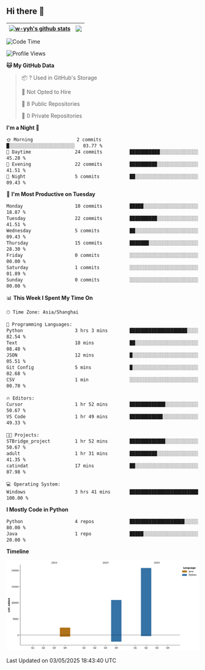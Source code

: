 ## Hi there 👋


| <a href="https://github.com/anuraghazra/github-readme-stats"><img align="center" src="https://github-readme-stats.vercel.app/api?username=w-yyh&show_icons=true&include_all_commits=true&hide_border=true" alt="w-yyh's github stats" /></a> | <a href="https://github.com/anuraghazra/github-readme-stats"><img align="center" src="https://github-readme-stats.vercel.app/api/top-langs/?username=w-yyh&layout=compact&hide_border=true" /></a> |
| ------------- | ------------- |

<!--START_SECTION:waka-->
![Code Time](http://img.shields.io/badge/Code%20Time-114%20hrs%2011%20mins-blue)

![Profile Views](http://img.shields.io/badge/Profile%20Views-0-blue)

**🐱 My GitHub Data** 

> 📦 ? Used in GitHub's Storage 
 > 
> 🚫 Not Opted to Hire
 > 
> 📜 8 Public Repositories 
 > 
> 🔑 0 Private Repositories 
 > 
**I'm a Night 🦉** 

```text
🌞 Morning                2 commits           █░░░░░░░░░░░░░░░░░░░░░░░░   03.77 % 
🌆 Daytime                24 commits          ███████████░░░░░░░░░░░░░░   45.28 % 
🌃 Evening                22 commits          ██████████░░░░░░░░░░░░░░░   41.51 % 
🌙 Night                  5 commits           ██░░░░░░░░░░░░░░░░░░░░░░░   09.43 % 
```
📅 **I'm Most Productive on Tuesday** 

```text
Monday                   10 commits          █████░░░░░░░░░░░░░░░░░░░░   18.87 % 
Tuesday                  22 commits          ██████████░░░░░░░░░░░░░░░   41.51 % 
Wednesday                5 commits           ██░░░░░░░░░░░░░░░░░░░░░░░   09.43 % 
Thursday                 15 commits          ███████░░░░░░░░░░░░░░░░░░   28.30 % 
Friday                   0 commits           ░░░░░░░░░░░░░░░░░░░░░░░░░   00.00 % 
Saturday                 1 commits           ░░░░░░░░░░░░░░░░░░░░░░░░░   01.89 % 
Sunday                   0 commits           ░░░░░░░░░░░░░░░░░░░░░░░░░   00.00 % 
```


📊 **This Week I Spent My Time On** 

```text
🕑︎ Time Zone: Asia/Shanghai

💬 Programming Languages: 
Python                   3 hrs 3 mins        █████████████████████░░░░   82.54 % 
Text                     18 mins             ██░░░░░░░░░░░░░░░░░░░░░░░   08.48 % 
JSON                     12 mins             █░░░░░░░░░░░░░░░░░░░░░░░░   05.51 % 
Git Config               5 mins              █░░░░░░░░░░░░░░░░░░░░░░░░   02.68 % 
CSV                      1 min               ░░░░░░░░░░░░░░░░░░░░░░░░░   00.70 % 

🔥 Editors: 
Cursor                   1 hr 52 mins        █████████████░░░░░░░░░░░░   50.67 % 
VS Code                  1 hr 49 mins        ████████████░░░░░░░░░░░░░   49.33 % 

🐱‍💻 Projects: 
STBridge_project         1 hr 52 mins        █████████████░░░░░░░░░░░░   50.67 % 
adult                    1 hr 31 mins        ██████████░░░░░░░░░░░░░░░   41.35 % 
catindat                 17 mins             ██░░░░░░░░░░░░░░░░░░░░░░░   07.98 % 

💻 Operating System: 
Windows                  3 hrs 41 mins       █████████████████████████   100.00 % 
```

**I Mostly Code in Python** 

```text
Python                   4 repos             ████████████████████░░░░░   80.00 % 
Java                     1 repo              █████░░░░░░░░░░░░░░░░░░░░   20.00 % 
```



**Timeline**

![Lines of Code chart](https://raw.githubusercontent.com/w-yyh/w-yyh/main/assets/bar_graph.png)


 Last Updated on 03/05/2025 18:43:40 UTC
<!--END_SECTION:waka-->




<!--
**w-yyh/w-yyh** is a ✨ _special_ ✨ repository because its `README.md` (this file) appears on your GitHub profile.

Here are some ideas to get you started:

- 🔭 I’m currently working on ...
- 🌱 I’m currently learning ...
- 👯 I’m looking to collaborate on ...
- 🤔 I’m looking for help with ...
- 💬 Ask me about ...
- 📫 How to reach me: ...
- 😄 Pronouns: ...
- ⚡ Fun fact: ...
-->
